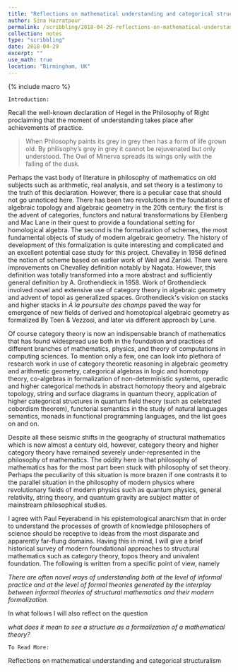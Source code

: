 ```yaml
---
title: "Reflections on mathematical understanding and categorical structuralism"
author: Sina Hazratpour
permalink: /scribbling/2018-04-29-reflections-on-mathematical-understanding-and-categorical-structuralism
collection: notes
type: "scribbling"
date: 2018-04-29
excerpt: ""
use_math: true
location: "Birmingham, UK"
---
```


{% include macro %}

`Introduction:`


Recall the well-known declaration of Hegel in the Philosophy of Right proclaiming that the moment of understanding takes place after achievements of practice. 

> When Philosophy paints its grey in grey then has a form of life grown old. By philisophy’s grey in grey it cannot be rejuvenated but only understood. The Owl of Minerva spreads its wings only with the falling of the dusk. 

Perhaps the vast body of literature in philosophy of mathematics on old subjects such as arithmetic, real analysis, and set theory is a testimony to the truth of this declaration. However, there is a peculiar case that should not go unnoticed here. There has been two revolutions in the foundations of algebraic topology and algebraic geometry in the 20th century: the first is the advent of categories, functors and natural transformations by Eilenberg and Mac Lane in their quest to provide a foundational setting for homological algebra. 
The second is the formalization of schemes, the most fundamental objects of study of modern algebraic geometry. The history of development of this formalization is quite interesting and complicated and an excellent potential case study for this project. Chevalley in 1956 defined the notion of scheme based on earlier work of Weil and Zariski. There were improvements on Chevalley definition notably by Nagata. However, this definition was totally transformed into a more abstract and sufficiently general definition by A. Grothendieck in 1958. Work of Grothendieck involved novel and extensive use of category theory in algebraic geometry and advent of topoi as generalized spaces. Grothendieck's vision on stacks and higher stacks in _À la poursuite des champs_ paved the way for emergence of new fields of derived and homotopical algebraic geometry as formalized By Toen & Vezzosi, and later via different approach by Lurie.  
   
Of course category theory is now an indispensable branch of mathematics that has found widespread use both in the foundation and practices of different branches of mathematics, physics, and theory of computations in computing sciences. To mention only a few, one can look into plethora of research work in use of category theoretic reasoning in algebraic geometry and arithmetic geometry, categorical algebras in logic and homotopy theory, co-algebras in formalization of non-deterministic systems, operadic and
higher categorical methods in abstract homotopy theory and algebraic topology, string and surface diagrams in quantum theory, application of higher categorical structures in quantum field theory (such as celebrated cobordism theorem), functorial semantics in the study of natural languages semantics, monads in functional programming languages, and the list goes on and on.

Despite all these seismic shifts in the geography of structural mathematics which is now almost a century old, however, category theory and higher category theory have remained severely under-represented in the philosophy of mathematics. The oddity here is that philosophy of mathematics has for the most part been stuck with philosophy of set theory. Perhaps the peculiarity of this situation is more brazen if one contrasts it to the parallel situation in the philosophy of modern physics where revolutionary fields of modern physics such as quantum physics, general relativity, string theory, and quantum gravity are subject matter of mainstream philosophical studies. 

I agree with Paul Feyerabend in his epistemological anarchism that in order to understand the processes of growth of knowledge philosophers of science should be receptive to ideas from the most disparate and apparently far-flung domains. Having this in mind, I will give a brief historical survey of modern foundational approaches to structural mathematics such as category theory, topos theory and univalent foundation. The following is written from a specific point of view, namely  

_There are often novel ways of understanding both at the level of informal practice and at the level of formal theories generated by the interplay between informal theories of structural mathematics and their modern formalization._

In what follows I will also reflect on the question

_what does it mean to see a structure as a formalization of a mathematical theory?_


`To Read More:`

 Reflections on mathematical understanding and categorical structuralism <a href="/files/Phil/philos-math/reflections-mathstr-understanding.pdf" target="_blank"> <i class="fa fa-file-pdf-o" aria-hidden="true"></i> </a>




